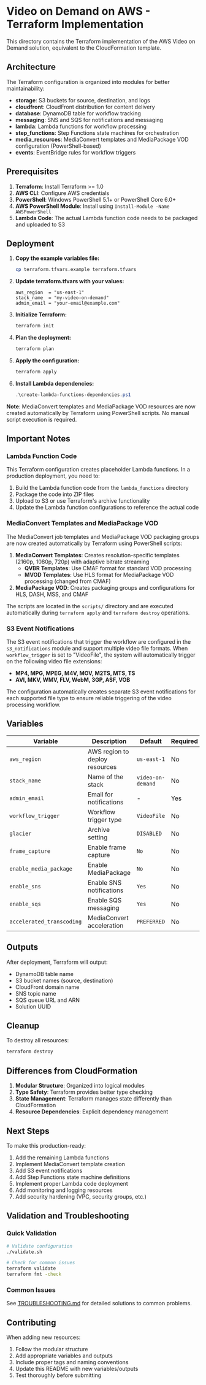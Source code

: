 # Video on Demand on AWS - Terraform Implementation

This directory contains the Terraform implementation of the AWS Video on Demand solution, equivalent to the CloudFormation template.

## Architecture

The Terraform configuration is organized into modules for better maintainability:

- **storage**: S3 buckets for source, destination, and logs
- **cloudfront**: CloudFront distribution for content delivery
- **database**: DynamoDB table for workflow tracking
- **messaging**: SNS and SQS for notifications and messaging
- **lambda**: Lambda functions for workflow processing
- **step_functions**: Step Functions state machines for orchestration
- **media_resources**: MediaConvert templates and MediaPackage VOD configuration (PowerShell-based)
- **events**: EventBridge rules for workflow triggers

## Prerequisites

1. **Terraform**: Install Terraform >= 1.0
2. **AWS CLI**: Configure AWS credentials
3. **PowerShell**: Windows PowerShell 5.1+ or PowerShell Core 6.0+
4. **AWS PowerShell Module**: Install using `Install-Module -Name AWSPowerShell`
5. **Lambda Code**: The actual Lambda function code needs to be packaged and uploaded to S3

## Deployment

1. **Copy the example variables file:**
   ```bash
   cp terraform.tfvars.example terraform.tfvars
   ```

2. **Update terraform.tfvars with your values:**
   ```hcl
   aws_region  = "us-east-1"
   stack_name  = "my-video-on-demand"
   admin_email = "your-email@example.com"
   ```

3. **Initialize Terraform:**
   ```bash
   terraform init
   ```

4. **Plan the deployment:**
   ```bash
   terraform plan
   ```

5. **Apply the configuration:**
   ```bash
   terraform apply
   ```

6. **Install Lambda dependencies:**
   ```powershell
   .\create-lambda-functions-dependencies.ps1
   ```

**Note**: MediaConvert templates and MediaPackage VOD resources are now created automatically by Terraform using PowerShell scripts. No manual script execution is required.

## Important Notes

### Lambda Function Code

This Terraform configuration creates placeholder Lambda functions. In a production deployment, you need to:

1. Build the Lambda function code from the `lambda_functions` directory
2. Package the code into ZIP files
3. Upload to S3 or use Terraform's archive functionality
4. Update the Lambda function configurations to reference the actual code

### MediaConvert Templates and MediaPackage VOD

The MediaConvert job templates and MediaPackage VOD packaging groups are now created automatically by Terraform using PowerShell scripts:

1. **MediaConvert Templates**: Creates resolution-specific templates (2160p, 1080p, 720p) with adaptive bitrate streaming
   - **QVBR Templates**: Use CMAF format for standard VOD processing
   - **MVOD Templates**: Use HLS format for MediaPackage VOD processing (changed from CMAF)
2. **MediaPackage VOD**: Creates packaging groups and configurations for HLS, DASH, MSS, and CMAF

The scripts are located in the `scripts/` directory and are executed automatically during `terraform apply` and `terraform destroy` operations.

### S3 Event Notifications

The S3 event notifications that trigger the workflow are configured in the `s3_notifications` module and support multiple video file formats. When `workflow_trigger` is set to "VideoFile", the system will automatically trigger on the following video file extensions:

- **MP4, MPG, MPEG, M4V, MOV, M2TS, MTS, TS**
- **AVI, MKV, WMV, FLV, WebM, 3GP, ASF, VOB**

The configuration automatically creates separate S3 event notifications for each supported file type to ensure reliable triggering of the video processing workflow.

## Variables

| Variable | Description | Default | Required |
|----------|-------------|---------|----------|
| `aws_region` | AWS region to deploy resources | `us-east-1` | No |
| `stack_name` | Name of the stack | `video-on-demand` | No |
| `admin_email` | Email for notifications | - | Yes |
| `workflow_trigger` | Workflow trigger type | `VideoFile` | No |
| `glacier` | Archive setting | `DISABLED` | No |
| `frame_capture` | Enable frame capture | `No` | No |
| `enable_media_package` | Enable MediaPackage | `No` | No |
| `enable_sns` | Enable SNS notifications | `Yes` | No |
| `enable_sqs` | Enable SQS messaging | `Yes` | No |
| `accelerated_transcoding` | MediaConvert acceleration | `PREFERRED` | No |

## Outputs

After deployment, Terraform will output:

- DynamoDB table name
- S3 bucket names (source, destination)
- CloudFront domain name
- SNS topic name
- SQS queue URL and ARN
- Solution UUID

## Cleanup

To destroy all resources:

```bash
terraform destroy
```

## Differences from CloudFormation

1. **Modular Structure**: Organized into logical modules
2. **Type Safety**: Terraform provides better type checking
3. **State Management**: Terraform manages state differently than CloudFormation
4. **Resource Dependencies**: Explicit dependency management

## Next Steps

To make this production-ready:

1. Add the remaining Lambda functions
2. Implement MediaConvert template creation
3. Add S3 event notifications
4. Add Step Functions state machine definitions
5. Implement proper Lambda code deployment
6. Add monitoring and logging resources
7. Add security hardening (VPC, security groups, etc.)

## Validation and Troubleshooting

### Quick Validation
```bash
# Validate configuration
./validate.sh

# Check for common issues
terraform validate
terraform fmt -check
```

### Common Issues
See [TROUBLESHOOTING.md](TROUBLESHOOTING.md) for detailed solutions to common problems.

## Contributing

When adding new resources:

1. Follow the modular structure
2. Add appropriate variables and outputs
3. Include proper tags and naming conventions
4. Update this README with new variables/outputs
5. Test thoroughly before submitting